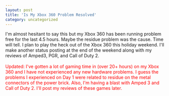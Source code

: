 ```yaml
---
layout: post
title: 'Is My Xbox 360 Problem Resolved'
category: uncategorized
---
```


I'm almost hesitant to say this but my Xbox 360 has been running problem free for the last 4.5 hours.  Maybe the residue problem was the cause.  Time will tell.  I plan to play the heck out of the Xbox 360 this holiday weekend.  I'll make another status posting at the end of the weekend along with my reviews of Amped3, PGR, and Call of Duty 2.<br /><br /><span style="color:red">Updated: I've gotten a lot of gaming time in (over 20+ hours) on my Xbox 360 and I have not experienced any new hardware problems.  I guess the problems I experienced on Day 1 were related to residue on the metal connectors of the power brick.  Also, I'm having a blast with Amped 3 and Call of Duty 2.  I'll post my reviews of these games later.</span>
